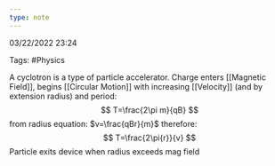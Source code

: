 ```yaml
---
type: note
---
```

03/22/2022 23:24

Tags: #Physics 

A cyclotron is a type of particle accelerator. Charge enters [[Magnetic Field]], begins [[Circular Motion]] with increasing [[Velocity]] (and by extension radius) and period:
$$
T=\frac{2\pi m}{qB}
$$
from radius equation: $v=\frac{qBr}{m}$ therefore:
$$
T=\frac{2\pi{r}}{v}
$$
Particle exits device when radius exceeds mag field